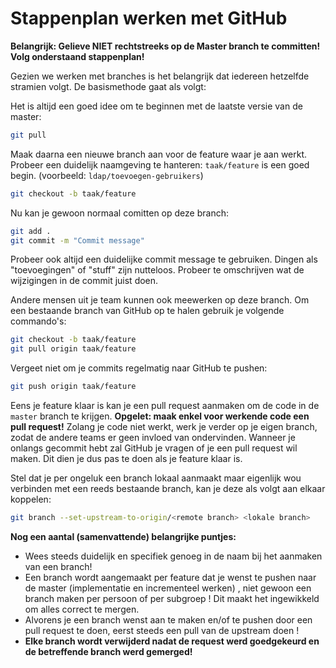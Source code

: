 # Stappenplan werken met GitHub

**Belangrijk: Gelieve NIET rechtstreeks op de Master branch te committen! Volg onderstaand stappenplan!**

Gezien we werken met branches is het belangrijk dat iedereen hetzelfde stramien volgt. De basismethode gaat als volgt:

Het is altijd een goed idee om te beginnen met de laatste versie van de master:
  ```bash
  git pull
  ```

Maak daarna een nieuwe branch aan voor de feature waar je aan werkt. Probeer een duidelijk naamgeving te hanteren: `taak/feature` is een goed begin. (voorbeeld: `ldap/toevoegen-gebruikers`)
  ```bash
  git checkout -b taak/feature
  ```

Nu kan je gewoon normaal comitten op deze branch:
  ```bash
  git add .
  git commit -m "Commit message"
  ```

Probeer ook altijd een duidelijke commit message te gebruiken. Dingen als "toevoegingen" of "stuff" zijn nutteloos. Probeer te omschrijven wat de wijzigingen in de commit juist doen.

Andere mensen uit je team kunnen ook meewerken op deze branch. Om een bestaande branch van GitHub op te halen gebruik je volgende commando's:
  ```bash
  git checkout -b taak/feature
  git pull origin taak/feature
  ```

Vergeet niet om je commits regelmatig naar GitHub te pushen:
  ```bash
  git push origin taak/feature
  ```

Eens je feature klaar is kan je een pull request aanmaken om de code in de `master` branch te krijgen. **Opgelet: maak enkel voor werkende code een pull request!** Zolang je code niet werkt, werk je verder op je eigen branch, zodat de andere teams er geen invloed van ondervinden. Wanneer je onlangs gecommit hebt zal GitHub je vragen of je een pull request wil maken. Dit dien je dus pas te doen als je feature klaar is. 

Stel dat je per ongeluk een branch lokaal aanmaakt maar eigenlijk wou verbinden met een reeds bestaande branch, kan je deze als volgt aan elkaar koppelen:
  ```bash
  git branch --set-upstream-to-origin/<remote branch> <lokale branch>
  ```


**Nog een aantal (samenvattende) belangrijke puntjes:**

- Wees steeds duidelijk en specifiek genoeg in de naam bij het aanmaken van een branch!
- Een branch wordt aangemaakt per feature dat je wenst te pushen naar de master (implementatie en incrementeel werken) , niet gewoon een branch maken per persoon of per subgroep ! Dit maakt het ingewikkeld om alles correct te mergen.
- Alvorens je een branch wenst aan te maken en/of te pushen door een pull request te doen, eerst steeds een pull van de upstream doen !
- **Elke branch wordt verwijderd nadat de request werd goedgekeurd en de betreffende branch werd gemerged!**


